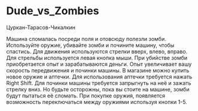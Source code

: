 # Dude_vs_Zombies
Цуркан-Тарасов-Чикалкин

Машина сломалась посреди поля и отовсюду полезли зомби. 
Используйте оружие, убивайте зомби и почините машину, чтобы спастись.
Для движения используются стрелки вверх, влево, вправо. 
Для стрельбы используется левая кнопка мыши.
При убийстве зомби приобретается опыт и зарабатываются деньги.
Опыт увеличивает вашу скорость передвижения и починки машины.
В магазине можно купить новое оружие и аптечки.
Для использования аптечки требуется нажать Right Shift.
Для починки машины требуется запрыгнуть на неё и зажать стрелку вниз.
Но будьте осторожны, пока вы стоите на машине, зомби будут пытаться её сломать.
При покупке оружия, появляется возможность переключаться между оружиями используя кнопки 1-5.

